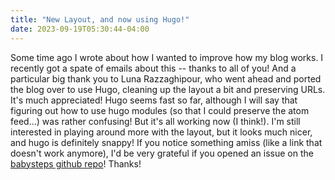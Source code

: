 ```yaml
---
title: "New Layout, and now using Hugo!"
date: 2023-09-19T05:30:44-04:00
---
```


Some time ago I wrote about how I wanted to improve how my blog works. I recently got a spate of emails about this -- thanks to all of you! And a particular big thank you to Luna Razzaghipour, who went ahead and ported the blog over to use Hugo, cleaning up the layout a bit and preserving URLs. It's much appreciated! Hugo seems fast so far, although I will say that figuring out how to use hugo modules (so that I could preserve the atom feed...) was rather confusing! But it's all working now (I think!). I'm still interested in playing around more with the layout, but it looks much nicer, and hugo is definitely snappy! If you notice something amiss (like a link that doesn't work anymore), I'd be very grateful if you opened an issue on the [babysteps github repo]! Thanks!

[babysteps github repo]: https://github.com/nikomatsakis/babysteps
